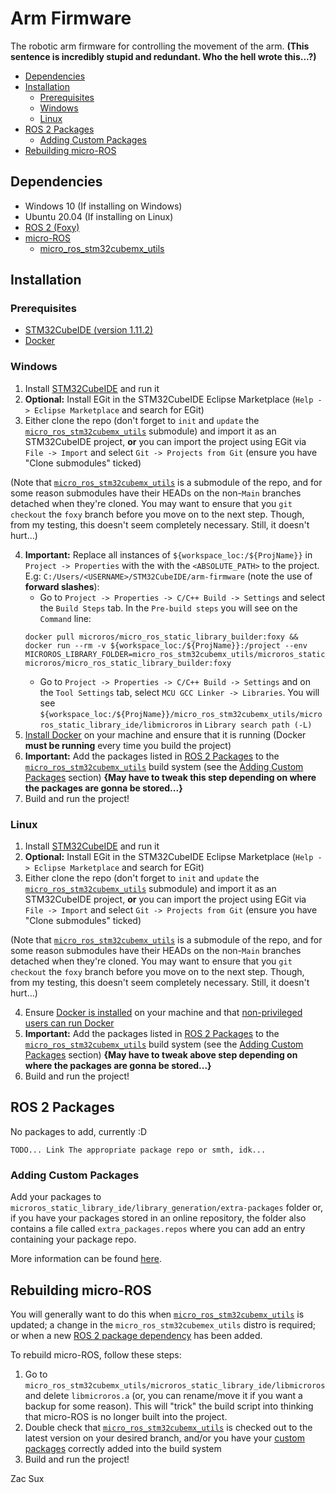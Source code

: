 # Arm Firmware

The robotic arm firmware for controlling the movement of the arm. **(This sentence is incredibly stupid and redundant. Who the hell wrote this...?)**

- [Dependencies](#dependencies)
- [Installation](#installation)
	- [Prerequisites](#prerequisites)
	- [Windows](#windows)
	- [Linux](#linux)
- [ROS 2 Packages](#ros-2-packages)
	- [Adding Custom Packages](#adding-custom-packages)
- [Rebuilding micro-ROS](#rebuilding-micro-ros)

## Dependencies

- Windows 10 (If installing on Windows)
- Ubuntu 20.04 (If installing on Linux)
- [ROS 2 (Foxy)](https://docs.ros.org/en/foxy/index.html)
- [micro-ROS](https://micro.ros.org/)
	- [micro_ros_stm32cubemx_utils](https://github.com/micro-ROS/micro_ros_stm32cubemx_utils)

## Installation

### Prerequisites

- [STM32CubeIDE (version 1.11.2)](https://www.st.com/en/development-tools/stm32cubeide.html)
- [Docker](https://www.docker.com)

### Windows

1. Install [STM32CubeIDE](https://www.st.com/en/development-tools/stm32cubeide.html) and run it
2. **Optional:** Install EGit in the STM32CubeIDE Eclipse Marketplace (`Help -> Eclipse Marketplace` and search for EGit)
3. Either clone the repo (don't forget to `init` and `update` the [`micro_ros_stm32cubemx_utils`](https://github.com/micro-ROS/micro_ros_stm32cubemx_utils) submodule) and import it as an STM32CubeIDE project, **or** you can import the project using EGit via `File -> Import` and select `Git -> Projects from Git` (ensure you have "Clone submodules" ticked)  

(Note that [`micro_ros_stm32cubemx_utils`](https://github.com/micro-ROS/micro_ros_stm32cubemx_utils) is a submodule of the repo, and for some reason submodules have their HEADs on the non-`Main` branches detached when they're cloned. You may want to ensure that you `git checkout` the `foxy` branch before you move on to the next step. Though, from my testing, this doesn't seem completely necessary. Still, it doesn't hurt...)  

4. **Important:** Replace all instances of `${workspace_loc:/${ProjName}}` in `Project -> Properties` with the with the `<ABSOLUTE_PATH>` to the project. E.g: `C:/Users/<USERNAME>/STM32CubeIDE/arm-firmware` (note the use of **forward slashes**):
    - Go to `Project -> Properties -> C/C++ Build -> Settings` and select the `Build Steps` tab. In the `Pre-build steps` you will see on the `Command` line:
	```
	docker pull microros/micro_ros_static_library_builder:foxy && docker run --rm -v ${workspace_loc:/${ProjName}}:/project --env MICROROS_LIBRARY_FOLDER=micro_ros_stm32cubemx_utils/microros_static_library_ide microros/micro_ros_static_library_builder:foxy
	```
    - Go to `Project -> Properties -> C/C++ Build -> Settings` and on the `Tool Settings` tab, select `MCU GCC Linker -> Libraries`. You will see `${workspace_loc:/${ProjName}}/micro_ros_stm32cubemx_utils/microros_static_library_ide/libmicroros` in `Library search path (-L)`
5. [Install Docker](https://www.docker.com/) on your machine and ensure that it is running (Docker **must be running** every time you build the project) 
6. **Important:** Add the packages listed in [ROS 2 Packages](#ros-2-packages) to the [`micro_ros_stm32cubemx_utils`](https://github.com/micro-ROS/micro_ros_stm32cubemx_utils) build system (see the [Adding Custom Packages](#adding-custom-packages) section) **{May have to tweak this step depending on where the packages are gonna be stored...}**
7. Build and run the project!

### Linux

1. Install [STM32CubeIDE](https://www.st.com/en/development-tools/stm32cubeide.html) and run it
2. **Optional:** Install EGit in the STM32CubeIDE Eclipse Marketplace (`Help -> Eclipse Marketplace` and search for EGit)
3. Either clone the repo (don't forget to `init` and `update` the [`micro_ros_stm32cubemx_utils`](https://github.com/micro-ROS/micro_ros_stm32cubemx_utils) submodule) and import it as an STM32CubeIDE project, **or** you can import the project using EGit via `File -> Import` and select `Git -> Projects from Git` (ensure you have "Clone submodules" ticked)  

(Note that [`micro_ros_stm32cubemx_utils`](https://github.com/micro-ROS/micro_ros_stm32cubemx_utils) is a submodule of the repo, and for some reason submodules have their HEADs on the non-`Main` branches detached when they're cloned. You may want to ensure that you `git checkout` the `foxy` branch before you move on to the next step. Though, from my testing, this doesn't seem completely necessary. Still, it doesn't hurt...)  

4. Ensure [Docker is installed](https://docs.docker.com/engine/install/ubuntu/) on your machine and that [non-privileged users can run Docker](https://docs.docker.com/engine/install/linux-postinstall/)
5. **Important:** Add the packages listed in [ROS 2 Packages](#ros-2-packages) to the [`micro_ros_stm32cubemx_utils`](https://github.com/micro-ROS/micro_ros_stm32cubemx_utils) build system (see the [Adding Custom Packages](#adding-custom-packages) section) **{May have to tweak above step depending on where the packages are gonna be stored...}**
6. Build and run the project!

## ROS 2 Packages

No packages to add, currently :D

```
TODO... Link The appropriate package repo or smth, idk...
```

### Adding Custom Packages

Add your packages to `microros_static_library_ide/library_generation/extra-packages` folder or, if you have your packages stored in an online repository, the folder also contains a file called `extra_packages.repos` where you can add an entry containing your package repo.

More information can be found [here](https://github.com/micro-ROS/micro_ros_stm32cubemx_utils#adding-custom-packages).

## Rebuilding micro-ROS

You will generally want to do this when [`micro_ros_stm32cubemx_utils`](https://github.com/micro-ROS/micro_ros_stm32cubemx_utils) is updated; a change in the `micro_ros_stm32cubemex_utils` distro is required; or when a new [ROS 2 package dependency](#ros-2-packages) has been added.

To rebuild micro-ROS, follow these steps:
1. Go to `micro_ros_stm32cubemx_utils/microros_static_library_ide/libmicroros` and delete `libmicroros.a` (or, you can rename/move it if you want a backup for some reason). This will "trick" the build script into thinking that micro-ROS is no longer built into the project.
2. Double check that [`micro_ros_stm32cubemx_utils`](https://github.com/micro-ROS/micro_ros_stm32cubemx_utils) is checked out to the latest version on your desired branch, and/or you have your [custom packages](#adding-custom-packages) correctly added into the build system
3. Build and run the project!

Zac Sux
